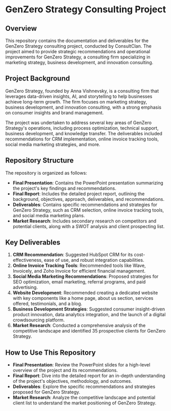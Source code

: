 # GenZero Strategy Consulting Project

## Overview
This repository contains the documentation and deliverables for the GenZero Strategy consulting project, conducted by ConsultClan. The project aimed to provide strategic recommendations and operational improvements for GenZero Strategy, a consulting firm specializing in marketing strategy, business development, and innovation consulting.

## Project Background
GenZero Strategy, founded by Anna Vishnevsky, is a consulting firm that leverages data-driven insights, AI, and storytelling to help businesses achieve long-term growth. The firm focuses on marketing strategy, business development, and innovation consulting, with a strong emphasis on consumer insights and brand management.

The project was undertaken to address several key areas of GenZero Strategy's operations, including process optimization, technical support, business development, and knowledge transfer. The deliverables included recommendations for CRM implementation, online invoice tracking tools, social media marketing strategies, and more.

## Repository Structure
The repository is organized as follows:

- **Final Presentation**: Contains the PowerPoint presentation summarizing the project's key findings and recommendations.
- **Final Report**: Includes the detailed project report, outlining the background, objectives, approach, deliverables, and recommendations.
- **Deliverables**: Contains specific recommendations and strategies for GenZero Strategy, such as CRM selection, online invoice tracking tools, and social media marketing plans.
- **Market Research**: Includes secondary research on competitors and potential clients, along with a SWOT analysis and client prospecting list.

## Key Deliverables
1. **CRM Recommendation**: Suggested HubSpot CRM for its cost-effectiveness, ease of use, and robust integration capabilities.
2. **Online Invoice Tracking Tools**: Recommended tools like Wave, Invoicely, and Zoho Invoice for efficient financial management.
3. **Social Media Marketing Recommendations**: Proposed strategies for SEO optimization, email marketing, referral programs, and paid advertising.
4. **Website Development**: Recommended creating a dedicated website with key components like a home page, about us section, services offered, testimonials, and a blog.
5. **Business Development Strategies**: Suggested consumer insight-driven product innovation, data analytics integration, and the launch of a digital crowdsourcing platform.
6. **Market Research**: Conducted a comprehensive analysis of the competitive landscape and identified 35 prospective clients for GenZero Strategy.

## How to Use This Repository
- **Final Presentation**: Review the PowerPoint slides for a high-level overview of the project and its recommendations.
- **Final Report**: Dive into the detailed report for an in-depth understanding of the project's objectives, methodology, and outcomes.
- **Deliverables**: Explore the specific recommendations and strategies proposed for GenZero Strategy.
- **Market Research**: Analyze the competitive landscape and potential client list to understand the market positioning of GenZero Strategy.

